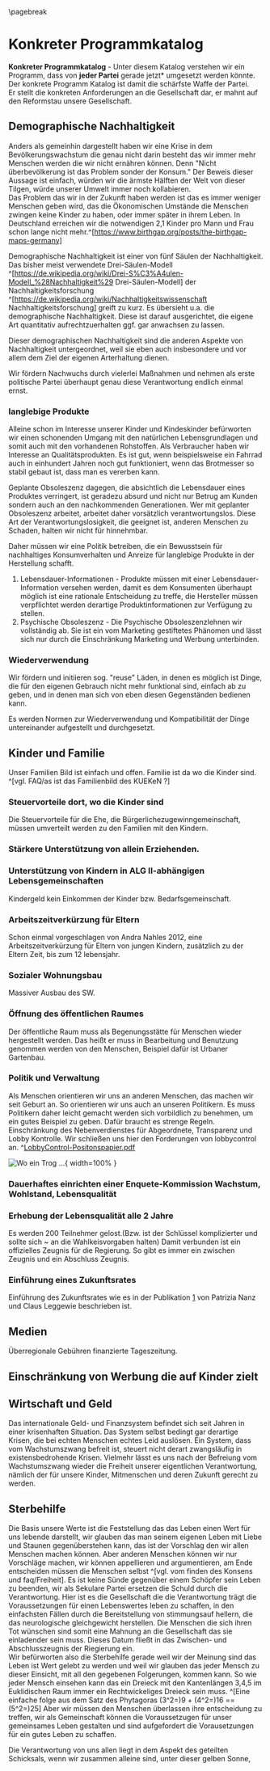 \pagebreak
# Konkreter Programmkatalog

**Konkreter Programmkatalog** - Unter diesem Katalog verstehen wir ein Programm, dass von **jeder Partei** gerade jetzt* umgesetzt werden könnte.  
Der konkrete Programm Katalog ist damit die schärfste Waffe der Partei.  
Er stellt die konkreten Anforderungen an die Gesellschaft dar, er mahnt auf den Reformstau unsere Gesellschaft.  


## Demographische Nachhaltigkeit

Anders als gemeinhin dargestellt haben wir eine Krise in dem Bevölkerungswachstum die genau nicht darin besteht das wir immer mehr Menschen werden die wir nicht ernähren können. Denn "Nicht überbevölkerung ist das Problem sonder der Konsum." Der Beweis dieser Aussage ist einfach, würden wir die ärmste Hälften der Welt von dieser Tilgen, würde unserer Umwelt immer noch kollabieren.  
Das Problem das wir in der Zukunft haben werden ist das es immer weniger Menschen geben wird, das die Ökonomischen Umstände die Menschen zwingen keine Kinder zu haben, oder immer später in ihrem Leben. In Deutschland erreichen wir die notwendigen 2,1 Kinder pro Mann und Frau schon lange nicht mehr.^[https://www.birthgap.org/posts/the-birthgap-maps-germany] 

Demographische Nachhaltigkeit ist einer von fünf Säulen der Nachhaltigkeit. Das bisher meist verwendete Drei-Säulen-Modell ^[https://de.wikipedia.org/wiki/Drei-S%C3%A4ulen-Modell_%28Nachhaltigkeit%29 Drei-Säulen-Modell] der Nachhaltigkeitsforschung ^[https://de.wikipedia.org/wiki/Nachhaltigkeitswissenschaft Nachhaltigkeitsforschung] greift zu kurz. Es übersieht u.a. die demographische Nachhaltigkeit. Diese ist darauf ausgerichtet, die eigene Art quantitativ aufrechtzuerhalten ggf. gar anwachsen zu lassen. 

Dieser demographischen Nachhaltigkeit sind die anderen Aspekte von Nachhaltigkeit untergeordnet, weil sie eben auch insbesondere und vor allem dem Ziel der eigenen Arterhaltung dienen. 

Wir fördern Nachwuchs durch vielerlei Maßnahmen und nehmen als erste politische Partei überhaupt genau diese Verantwortung endlich einmal ernst.


### langlebige Produkte

Alleine schon im Interesse unserer Kinder und Kindeskinder befürworten wir einen schonenden Umgang mit den natürlichen Lebensgrundlagen und somit auch mit den vorhandenen Rohstoffen. Als Verbraucher haben wir
Interesse an Qualitätsprodukten. Es ist gut, wenn beispielsweise ein Fahrrad auch in einhundert Jahren noch gut funktioniert, wenn das Brotmesser so stabil gebaut ist, dass man es vererben kann. 

Geplante Obsoleszenz dagegen, die absichtlich die Lebensdauer eines Produktes verringert, ist geradezu absurd und nicht nur Betrug am Kunden sondern auch an den nachkommenden Generationen. Wer mit geplanter Obsoleszenz arbeitet, arbeitet daher vorsätzlich verantwortungslos. Diese Art der Verantwortungslosigkeit, die geeignet ist, anderen Menschen zu Schaden, halten wir nicht für hinnehmbar.

Daher müssen wir eine Politik betreiben, die ein Bewusstsein für nachhaltiges Konsumverhalten und Anreize für langlebige Produkte in der Herstellung schafft.

1.  Lebensdauer-Informationen - Produkte müssen mit einer Lebensdauer-Information versehen werden, damit es dem Konsumenten überhaupt möglich ist eine rationale Entscheidung zu treffe, die Hersteller müssen verpflichtet werden derartige Produktinformationen zur Verfügung zu stellen.
2.  Psychische Obsoleszenz - Die Psychische Obsoleszenzlehnen wir vollständig ab. Sie ist ein vom Marketing gestiftetes Phänomen und lässt sich nur durch die Einschränkung Marketing und Werbung unterbinden.

### Wiederverwendung

Wir fördern und initiieren sog. "reuse" Läden, in denen es möglich ist Dinge, die für den eigenen Gebrauch nicht mehr funktional sind, einfach ab zu geben, und in denen man sich von eben diesen Gegenständen bedienen kann. 

Es werden Normen zur Wiederverwendung und Kompatibilität der Dinge untereinander aufgestellt und durchgesetzt.  

## Kinder und Familie

Unser Familien Bild ist einfach und offen. Familie ist da wo die Kinder
sind. ^[vgl. FAQ/as ist das Familienbild des KUEKeN ?]


### Steuervorteile dort, wo die Kinder sind

Die Steuervorteile für die Ehe, die Bürgerlichezugewinngemeinschaft, müssen umverteilt werden zu den Familien mit den Kindern. 

### Stärkere Unterstützung von allein Erziehenden.



### Unterstützung von Kindern in ALG II-abhängigen Lebensgemeinschaften

Kindergeld kein Einkommen der Kinder bzw. Bedarfsgemeinschaft.

### Arbeitszeitverkürzung für Eltern

Schon einmal vorgeschlagen von Andra Nahles 2012, eine Arbeitszeitverkürzung für Eltern von jungen Kindern, zusätzlich zu der Eltern Zeit, bis zum 12 lebensjahr.


### Sozialer Wohnungsbau

Massiver Ausbau des SW.

### Öffnung des öffentlichen Raumes

Der öffentliche Raum muss als Begenungsstätte für Menschen wieder hergestellt werden. Das heißt er muss in Bearbeitung und Benutzung genommen werden von den Menschen, Beispiel dafür ist Urbaner Gartenbau.


### Politik und Verwaltung

Als Menschen orientieren wir uns an anderen Menschen, das machen wir seit Geburt an. So orientieren wir uns auch an unseren Politikern. Es muss Politikern daher leicht gemacht werden sich vorbildlich zu benehmen, um ein gutes Beispiel zu geben. Dafür braucht es strenge Regeln. Einschränkung des Nebenverdienstes für Abgeordnete, Transparenz und Lobby Kontrolle. Wir schließen uns hier den Forderungen von lobbycontrol an. ^[LobbyControl-Positonspapier.pdf](https://www.lobbycontrol.de/wp-content/uploads/LobbyControl-Positonspapier.pdf)

![Wo ein Trog ...](resources/plakate/Saustall.png ){ width=100% }  


### Dauerhaftes einrichten einer Enquete-Kommission Wachstum, Wohlstand, Lebensqualität

### Erhebung der Lebensqualität alle 2 Jahre

Es werden 200 Teilnehmer gelost.(Bzw. ist der Schlüssel komplizierter und sollte sich \~ an die Wahlkeisvorgaben halten) Damit verbunden ist ein offizielles Zeugnis für die Regierung. So gibt es immer ein zwischen Zeugnis und ein Abschluss Zeugnis.

### Einführung eines Zukunftsrates

Einführung des Zukunftsrates wie es in der Publikation
[1](https://www.academia.edu/22379414/Die_Konsultative._Mehr_Demokratie_durch_B%C3%BCrgerbeteiligung)
von Patrizia Nanz und Claus Leggewie beschrieben ist.

## Medien

Überregionale Gebühren finanzierte Tageszeitung.

## Einschränkung von Werbung die auf Kinder zielt



## Wirtschaft und Geld

Das internationale Geld- und Finanzsystem befindet sich seit Jahren in einer krisenhaften Situation. Das System selbst bedingt gar derartige Krisen, die bei echten Menschen echtes Leid auslösen. Ein System, dass
vom Wachstumszwang befreit ist, steuert nicht derart zwangsläufig in existensbedrohende Krisen. Vielmehr lässt es uns nach der Befreiung vom Wachstumszwang wieder die Freiheit unserer eigentlichen Verantwortung,
nämlich der für unsere Kinder, Mitmenschen und deren Zukunft gerecht zu werden.


## Sterbehilfe 

Die Basis unsere Werte ist die Feststellung das das Leben einen Wert für uns lebende darstellt, wir glauben das man seinem eigenen Leben mit Liebe und Staunen gegenüberstehen kann, das ist der Vorschlag den wir allen Menschen machen können. Aber anderen Menschen können wir nur Vorschläge machen, wir können appellieren und argumentieren, am Ende entscheiden müssen die Menschen selbst ^[vgl. vom finden des Konsens und faq/Freiheit]. Es ist keine Sünde gegenüber einem Schöpfer sein Leben zu beenden, wir als Sekulare Partei ersetzen die Schuld durch die Verantwortung. Hier ist es die Gesellschaft die die Verantwortung trägt die Voraussetzungen für einen Lebenswertes leben zu schaffen, in den einfachsten Fällen durch die Bereitstellung von stimmungsauf hellern, die das neurologische gleichgewicht herstellen. Die Menschen die sich ihren Tot wünschen sind somit eine Mahnung an die Gesellschaft das sie einladender sein muss. Dieses Datum fließt in das Zwischen- und Abschlusszeugnis der Riegierung ein.  
Wir befürworten also die Sterbehilfe gerade weil wir der Meinung sind das Leben ist Wert gelebt zu werden und weil wir glauben das jeder Mensch zu dieser Einsicht, mit all den gegebenen Folgerungen, kommen kann. So wie jeder Mensch einsehen kann das ein Dreieck mit den Kantenlängen 3,4,5 im Euklidischen Raum immer ein Rechtwickeliges Dreieck sein muss. ^[Eine einfache folge aus dem Satz des Phytagoras (3^2=)9 + (4^2=)16  ==  (5^2=)25] Aber wir müssen den Menschen überlassen ihre entscheidung zu treffen, wir als Gemeinschaft können die Voraussetzugen für unser gemeinsames Leben gestalten und sind aufgefordert die Vorausetzungen für ein gutes Leben zu schaffen.  


Die Verantwortung von uns allen liegt in dem Aspekt des geteilten Schicksals, wenn wir zusammen alleine sind, unter dieser gelben Sonne, 
